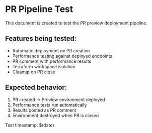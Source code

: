 # PR Pipeline Test

This document is created to test the PR preview deployment pipeline.

## Features being tested:
- Automatic deployment on PR creation
- Performance testing against deployed endpoints
- PR comment with performance results
- Terraform workspace isolation
- Cleanup on PR close

## Expected behavior:
1. PR created → Preview environment deployed
2. Performance tests run automatically
3. Results posted as PR comment
4. Environment destroyed when PR is closed

Test timestamp: $(date)